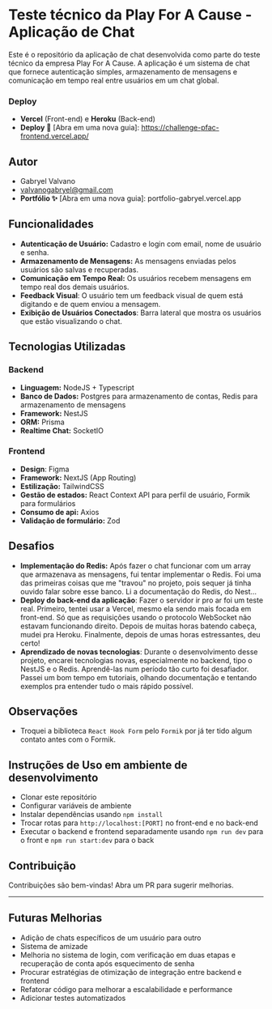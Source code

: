 # Teste técnico da Play For A Cause - Aplicação de Chat

Este é o repositório da aplicação de chat desenvolvida como parte do teste técnico da empresa Play For A Cause. A aplicação é um sistema de chat que fornece autenticação simples, armazenamento de mensagens e comunicação em tempo real entre usuários em um chat global.

### Deploy
- **Vercel** (Front-end) e **Heroku** (Back-end)
- **Deploy 🚀** [Abra em uma nova guia]:  https://challenge-pfac-frontend.vercel.app/

## Autor
- Gabryel Valvano
- valvanogabryel@gmail.com
- **Portfólio ✨** [Abra em uma nova guia]: portfolio-gabryel.vercel.app

## Funcionalidades
- **Autenticação de Usuário:** Cadastro e login com email, nome de usuário e senha.
- **Armazenamento de Mensagens:** As mensagens enviadas pelos usuários são salvas e recuperadas.
- **Comunicação em Tempo Real:** Os usuários recebem mensagens em tempo real dos demais usuários.
- **Feedback Visual**: O usuário tem um feedback visual de quem está digitando e de quem enviou a mensagem.
- **Exibição de Usuários Conectados**: Barra lateral que mostra os usuários que estão visualizando o chat.

## Tecnologias Utilizadas

### Backend
- **Linguagem:** NodeJS + Typescript
- **Banco de Dados:** Postgres para armazenamento de contas, Redis para armazenamento de mensagens
- **Framework:** NestJS
- **ORM:** Prisma
- **Realtime Chat:** SocketIO

### Frontend
- **Design**: Figma
- **Framework:** NextJS (App Routing)
- **Estilização:** TailwindCSS
- **Gestão de estados:** React Context API para perfil de usuário, Formik para formulários
- **Consumo de api:** Axios
- **Validação de formulário:** Zod

## Desafios
- **Implementação do Redis:** Após fazer o chat funcionar com um array que armazenava as mensagens, fui tentar implementar o Redis. Foi uma das primeiras coisas que me "travou" no projeto, pois sequer já tinha ouvido falar sobre esse banco. Li a documentação do Redis, do Nest...
- **Deploy do back-end da aplicação**: Fazer o servidor ir pro ar foi um teste real. Primeiro, tentei usar a Vercel, mesmo ela sendo mais focada em front-end. Só que as requisições usando o protocolo WebSocket não estavam funcionando direito. Depois de muitas horas batendo cabeça, mudei pra Heroku. Finalmente, depois de umas horas estressantes, deu certo!
- **Aprendizado de novas tecnologias**: Durante o desenvolvimento desse projeto, encarei tecnologias novas, especialmente no backend, tipo o NestJS e o Redis. Aprendê-las num período tão curto foi desafiador. Passei um bom tempo em tutoriais, olhando documentação e tentando exemplos pra entender tudo o mais rápido possível.

## Observações
- Troquei a biblioteca `React Hook Form` pelo `Formik` por já ter tido algum contato antes com o Formik.

## Instruções de Uso em ambiente de desenvolvimento
- Clonar este repositório
- Configurar variáveis de ambiente
- Instalar dependências usando `npm install`
- Trocar rotas para `http://localhost:[PORT]` no front-end e no back-end
- Executar o backend e frontend separadamente usando `npm run dev` para o front e `npm run start:dev` para o back 

## Contribuição
Contribuições são bem-vindas! Abra um PR para sugerir melhorias.


---

## Futuras Melhorias
- Adição de chats específicos de um usuário para outro
- Sistema de amizade
- Melhoria no sistema de login, com verificação em duas etapas e recuperação de conta após esquecimento de senha   
- Procurar estratégias de otimização de integração entre backend e frontend
- Refatorar código para melhorar a escalabilidade e performance
- Adicionar testes automatizados
